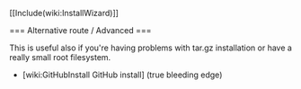 [[Include(wiki:InstallWizard)]]

=== Alternative route / Advanced ===

This is useful also if you're having problems with tar.gz installation or have a really small root filesystem.

 * [wiki:GitHubInstall GitHub install] (true bleeding edge)
